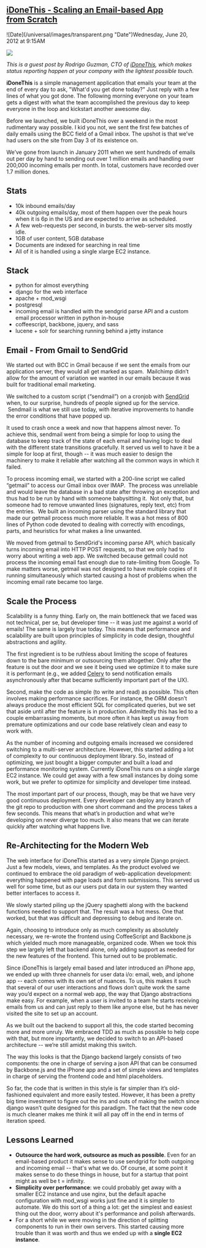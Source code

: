 ## [iDoneThis - Scaling an Email-based App from Scratch](/blog/2012/6/20/idonethis-scaling-an-email-based-app-from-scratch.html)

<div class="journal-entry-tag journal-entry-tag-post-title"><span class="posted-on">![Date](/universal/images/transparent.png "Date")Wednesday, June 20, 2012 at 9:15AM</span></div>

<div class="body">

![](http://farm9.staticflickr.com/8147/7402945462_2a8216aef6_m.jpg)

_This is a guest post by Rodrigo Guzman, CTO of [iDoneThis](http://idonethis.com), which makes status reporting happen at your company with the lightest possible touch._

**iDoneThis** is a simple management application that emails your team at the end of every day to ask, "What'd you get done today?" Just reply with a few lines of what you got done. The following morning everyone on your team gets a digest with what the team accomplished the previous day to keep everyone in the loop and kickstart another awesome day.

Before we launched, we built iDoneThis over a weekend in the most rudimentary way possible. I kid you not, we sent the first few batches of daily emails using the BCC field of a Gmail inbox. The upshot is that we’ve had users on the site from Day 3 of its existence on.

We’ve gone from launch in January 2011 when we sent hundreds of emails out per day by hand to sending out over 1 million emails and handling over 200,000 incoming emails per month. In total, customers have recorded over 1.7 million dones.

## Stats 

*   10k inbound emails/day
*   40k outgoing emails/day, most of them happen over the peak hours when it is 6p in the US and are expected to arrive as scheduled.
*   A few web-requests per second, in bursts. the web-server sits mostly idle.
*   1GB of user content, 5GB database
*   Documents are indexed for searching in real time
*   All of it is handled using a single xlarge EC2 instance.

## Stack 

*   python for almost everything
*   django for the web interface
*   apache + mod_wsgi
*   postgresql
*   incoming email is handled with the sendgrid parse API and a custom email processor written in python in-house
*   coffeescript, backbone, jquery, and sass
*   lucene + solr for searching running behind a jetty instance

## Email - From Gmail to SendGrid

We started out with BCC in Gmail because if we sent the emails from our application server, they would all get marked as spam.  Mailchimp didn’t allow for the amount of variation we wanted in our emails because it was built for traditional email marketing.  

We switched to a custom script (“sendmail”) on a cronjob with [SendGrid](http://sendgrid.com) when, to our surprise, hundreds of people signed up for the service.  Sendmail is what we still use today, with iterative improvements to handle the error conditions that have popped up.  

It used to crash once a week and now that happens almost never. To achieve this, sendmail went from being a simple for loop to using the database to keep track of the state of each email and having logic to deal with the different state transitions gracefully. It served us well to have it be a simple for loop at first, though -- it was much easier to design the machinery to make it reliable after watching all the common ways in which it failed.

To process incoming email, we started with a 200-line script we called “getmail” to access our Gmail inbox over IMAP.  The process was unreliable and would leave the database in a bad state after throwing an exception and thus had to be run by hand with someone babysitting it.  Not only that, but someone had to remove unwanted lines (signatures, reply text, etc) from the entries.  We built an incoming parser using the standard library that made our getmail process much more reliable. It was a hot mess of 800 lines of Python code devoted to dealing with correctly with encodings, parts, and heuristics for what makes a line unwanted.

We moved from getmail to SendGrid's incoming parse API, which basically turns incoming email into HTTP POST requests, so that we only had to worry about writing a web app. We switched because getmail could not process the incoming email fast enough due to rate-limiting from Google. To make matters worse, getmail was not designed to have multiple copies of it running simultaneously which started causing a host of problems when the incoming email rate became too large.

## Scale the Process

Scalability is a funny thing. Early on, the main bottleneck that we faced was not technical, per se, but developer time -- it was just me against a world of emails! The same is largely true today. This means that performance and scalability are built upon principles of simplicity in code design, thoughtful abstractions and agility. 

The first ingredient is to be ruthless about limiting the scope of features down to the bare minimum or outsourcing them altogether. Only after the feature is out the door and we see it being used we optimize it to make sure it is performant (e.g., we added [Celery](http://celeryproject.org/) to send notification emails asynchronously after that became sufficiently important part of the UX).

Second, make the code as simple (to write and read) as possible. This often involves making performance sacrifices. For instance, the ORM doesn’t always produce the most efficient SQL for complicated queries, but we set that aside until after the feature is in production. Admittedly this has led to a couple embarrassing moments, but more often it has kept us away from premature optimizations and our code base relatively clean and easy to work with.

As the number of incoming and outgoing emails increased we considered switching to a multi-server architecture. However, this started adding a lot of complexity to our continuous deployment library. So, instead of optimizing, we just bought a bigger computer and built a load and performance monitoring system. Currently iDoneThis runs on a single xlarge EC2 instance. We could get away with a few small instances by doing some work, but we prefer to optimize for simplicity and developer time instead.

The most important part of our process, though, may be that we have very good continuous deployment. Every developer can deploy any branch of the git repo to production with one short command and the process takes a few seconds. This means that what’s in production and what we’re developing on never diverge too much. It also means that we can iterate quickly after watching what happens live.

## Re-Architecting for the Modern Web

The web interface for iDoneThis started as a very simple Django project. Just a few models, views, and templates. As the product evolved we continued to embrace the old paradigm of web-application development: everything happened with page loads and form submissions. This served us well for some time, but as our users put data in our system they wanted better interfaces to access it. 

We slowly started piling up the jQuery spaghetti along with the backend functions needed to support that. The result was a hot mess. One that worked, but that was difficult and depressing to debug and iterate on.

Again, choosing to introduce only as much complexity as absolutely necessary, we re-wrote the frontend using CoffeeScript and Backbone.js which yielded much more manageable, organized code. When we took this step we largely left that backend alone, only adding support as needed for the new features of the frontend. This turned out to be problematic.

Since iDoneThis is largely email based and later introduced an iPhone app, we ended up with three channels for user data i/o: email, web, and iphone app -- each comes with its own set of nuances. To us, this makes it such that several of our user interactions and flows don’t quite work the same way you’d expect on a normal web app, the way that Django abstractions make easy. For example, when a user is invited to a team he starts receiving emails from us and can just reply to them like anyone else, but he has never visited the site to set up an account.

As we built out the backend to support all this, the code started becoming more and more unruly. We embraced TDD as much as possible to help cope with that, but more importantly, we decided to switch to an API-based architecture -- we’re still amidst making this switch. 

The way this looks is that the Django backend largely consists of two components: the one in charge of serving a json API that can be consumed by Backbone.js and the iPhone app and a set of simple views and templates in charge of serving the frontend code and html placeholders.

So far, the code that is written in this style is far simpler than it’s old-fashioned equivalent and more easily tested. However, it has been a pretty big time investment to figure out the ins and outs of making the switch since django wasn’t quite designed for this paradigm. The fact that the new code is much cleaner makes me think it will all pay off in the end in terms of iteration speed.

## Lessons Learned

*   **Outsource the hard work, outsource as much as possible**. Even for an email-based product it makes sense to use sendgrid for both outgoing and incoming email -- that's what we do. Of course, at some point it makes sense to do these things in house, but for a startup that point might as well be t = infinity.
*   **Simplicity over performance**: we could probably get away with a smaller EC2 instance and use nginx, but the default apache configuration with mod_wsgi works just fine and it is simpler to automate. We do this sort of a thing a lot: get the simplest and easiest thing out the door, worry about it's performance and polish afterwards.
*   For a short while we were moving in the direction of splitting components to run in their own servers. This started causing more trouble than it was worth and thus we ended up with a **single EC2 instance**.

</div>
